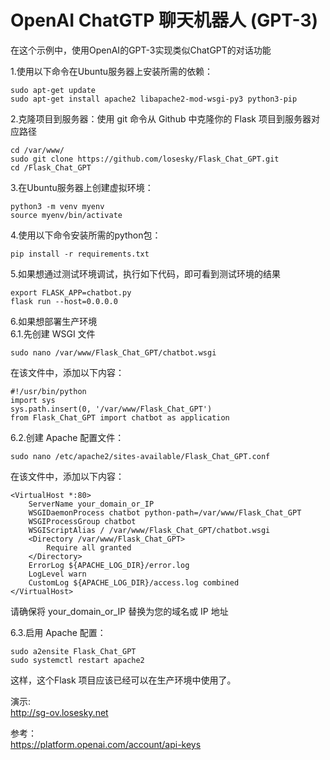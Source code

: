 # OpenAI ChatGTP 聊天机器人 (GPT-3)
在这个示例中，使用OpenAI的GPT-3实现类似ChatGPT的对话功能

1.使用以下命令在Ubuntu服务器上安装所需的依赖：
```
sudo apt-get update
sudo apt-get install apache2 libapache2-mod-wsgi-py3 python3-pip
```

2.克隆项目到服务器：使用 git 命令从 Github 中克隆你的 Flask 项目到服务器对应路径
```
cd /var/www/
sudo git clone https://github.com/losesky/Flask_Chat_GPT.git
cd /Flask_Chat_GPT
```
3.在Ubuntu服务器上创建虚拟环境：
```
python3 -m venv myenv
source myenv/bin/activate
```
4.使用以下命令安装所需的python包：
```
pip install -r requirements.txt
```
5.如果想通过测试环境调试，执行如下代码，即可看到测试环境的结果
```
export FLASK_APP=chatbot.py
flask run --host=0.0.0.0
```
6.如果想部署生产环境\
6.1.先创建 WSGI 文件
```
sudo nano /var/www/Flask_Chat_GPT/chatbot.wsgi
```
在该文件中，添加以下内容：
```
#!/usr/bin/python
import sys
sys.path.insert(0, '/var/www/Flask_Chat_GPT')
from Flask_Chat_GPT import chatbot as application
```
6.2.创建 Apache 配置文件：
```
sudo nano /etc/apache2/sites-available/Flask_Chat_GPT.conf
```
在该文件中，添加以下内容：
```
<VirtualHost *:80>
    ServerName your_domain_or_IP
    WSGIDaemonProcess chatbot python-path=/var/www/Flask_Chat_GPT
    WSGIProcessGroup chatbot
    WSGIScriptAlias / /var/www/Flask_Chat_GPT/chatbot.wsgi
    <Directory /var/www/Flask_Chat_GPT>
        Require all granted
    </Directory>
    ErrorLog ${APACHE_LOG_DIR}/error.log
    LogLevel warn
    CustomLog ${APACHE_LOG_DIR}/access.log combined
</VirtualHost>
```
请确保将 your_domain_or_IP 替换为您的域名或 IP 地址

6.3.启用 Apache 配置：
```
sudo a2ensite Flask_Chat_GPT
sudo systemctl restart apache2
```
这样，这个Flask 项目应该已经可以在生产环境中使用了。

演示: \
http://sg-ov.losesky.net

参考：\
https://platform.openai.com/account/api-keys
